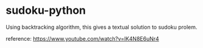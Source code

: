 # sudoku-python
Using backtracking algorithm, this gives a  textual solution to sudoku prolem.

reference: https://www.youtube.com/watch?v=lK4N8E6uNr4
